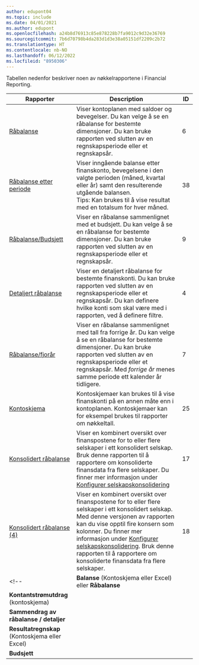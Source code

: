 ```yaml
---
author: edupont04
ms.topic: include
ms.date: 04/01/2021
ms.author: edupont
ms.openlocfilehash: a24b8d76913c85e878228b7fa9012c9d32e36769
ms.sourcegitcommit: 7b6d70798b4da283d1d3e38a05151df2209c2b72
ms.translationtype: HT
ms.contentlocale: nb-NO
ms.lasthandoff: 06/12/2022
ms.locfileid: "8950306"
---
```

Tabellen nedenfor beskriver noen av nøkkelrapportene i Financial Reporting.

| Rapporter | Description | ID | 
|--|--|--|
| [Råbalanse](https://businesscentral.dynamics.com?report=6) | Viser kontoplanen med saldoer og bevegelser. Du kan velge å se en råbalanse for bestemte dimensjoner. Du kan bruke rapporten ved slutten av en regnskapsperiode eller et regnskapsår. | 6 |
| [Råbalanse etter periode](https://businesscentral.dynamics.com?report=38) | Viser inngående balanse etter finanskonto, bevegelsene i den valgte perioden (måned, kvartal eller år) samt den resulterende utgående balansen. <br>Tips: Kan brukes til å vise resultat med en totalsum for hver måned.| 38 |
| [Råbalanse/Budsjett](https://businesscentral.dynamics.com?report=9) | Viser en råbalanse sammenlignet med et budsjett. Du kan velge å se en råbalanse for bestemte dimensjoner. Du kan bruke rapporten ved slutten av en regnskapsperiode eller et regnskapsår. | 9 |
| [Detaljert råbalanse](https://businesscentral.dynamics.com?report=4) | Viser en detaljert råbalanse for bestemte finanskonti. Du kan bruke rapporten ved slutten av en regnskapsperiode eller et regnskapsår. Du kan definere hvilke konti som skal være med i rapporten, ved å definere filtre. | 4 |
| [Råbalanse/fjorår](https://businesscentral.dynamics.com?report=7) | Viser en råbalanse sammenlignet med tall fra forrige år. Du kan velge å se en råbalanse for bestemte dimensjoner. Du kan bruke rapporten ved slutten av en regnskapsperiode eller et regnskapsår. Med *forrige år* menes samme periode ett kalender år tidligere. | 7 | 
| [Kontoskjema](https://businesscentral.dynamics.com?report=25) | Kontoskjemaer kan brukes til å vise finanskonti på en annen måte enn i kontoplanen. Kontoskjemaer kan for eksempel brukes til rapporter om nøkkeltall. | 25 |
|[Konsolidert råbalanse](https://businesscentral.dynamics.com?report=10007)|Viser en kombinert oversikt over finanspostene for to eller flere selskaper i ett konsolidert selskap. Bruk denne rapporten til å rapportere om konsoliderte finansdata fra flere selskaper. Du finner mer informasjon under [Konfigurer selskapskonsolidering](../finance-consolidated-company-reporting-setup.md)|17|
|[Konsolidert råbalanse (4)](https://businesscentral.dynamics.com?report=10008)|Viser en kombinert oversikt over finanspostene for to eller flere selskaper i ett konsolidert selskap. Med denne versjonen av rapporten kan du vise opptil fire konsern som kolonner. Du finner mer informasjon under [Konfigurer selskapskonsolidering](../finance-consolidated-company-reporting-setup.md). Bruk denne rapporten til å rapportere om konsoliderte finansdata fra flere selskaper.|18|
<!-- | **Balanse** (Kontoskjema eller Excel) eller **Råbalanse** |  |  |
| **Kontantstrømutdrag** (kontoskjema) |  |  |
| **Sammendrag av råbalanse / detaljer** |  |  |
| **Resultatregnskap** (Kontoskjema eller Excel) |  |  |
| **Budsjett** |  |  | -->